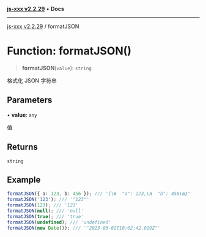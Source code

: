 [**js-xxx v2.2.29**](../README.md) • **Docs**

***

[js-xxx v2.2.29](../README.md) / formatJSON

# Function: formatJSON()

> **formatJSON**(`value`): `string`

格式化 JSON 字符串

## Parameters

• **value**: `any`

值

## Returns

`string`

## Example

```ts
formatJSON({ a: 123, b: 456 }); /// '{\n  "a": 123,\n  "b": 456\n}'
formatJSON('123'); /// '"123"'
formatJSON(123); /// '123'
formatJSON(null); /// 'null'
formatJSON(true); /// 'true'
formatJSON(undefined); /// 'undefined'
formatJSON(new Date()); /// '"2023-03-02T10:02:42.019Z"'
```
